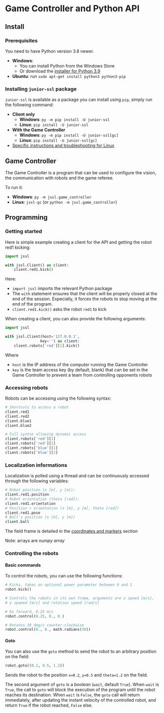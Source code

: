 # Game Controller and Python API

## Install

### Prerequisites

You need to have Python version 3.8 newer.

* **Windows**:
    * You can install Python from the Windows Store
    * Or download the [installer for Python 3.9](https://www.python.org/ftp/python/3.9.0/python-3.9.0-amd64.exe)
* **Ubuntu**: run `sudo apt-get install python3 python3-pip`

### Installing `junior-ssl` package

`junior-ssl` is available as a package you can install using `pip`, simply run the following command:

* **Client only**
    * **Windows**: `py -m pip install -U junior-ssl`
    * **Linux**: `pip install -U junior-ssl`
* **With the Game Controller**
    * **Windows**: `py -m pip install -U junior-ssl[gc]`
    * **Linux**: `pip install -U junior-ssl[gc]`
* [Specific instructions and troubleshooting for Linux](linux.md)

## Game Controller

The Game Controller is a program that can be used to configure the vision, the communication with robots
and the game referee.

To run it:

* **Windows**: `py -m jssl.game_controller`
* **Linux**: `jssl-gc` (or `python -m jssl.game_controller`)

## Programming

### Getting started

Here is simple example creating a client for the API and getting the robot red1 kicking:

```python
import jssl

with jssl.Client() as client:
    client.red1.kick()
```

Here:

* `import jssl` imports the relevant Python package
* The `with` statement ensures that the client will be properly closed at the end of the session.
  Especially, it forces the robots to stop moving at the end of the program.
* `client.red1.kick()` asks the robot `red1` to kick

When creating a client, you can also provide the following arguments:

```python
import jssl

with jssl.Client(host='127.0.0.1', 
                key='') as client:
    client.robots['red'][1].kick()

```

Where

* `host` is the IP address of the computer running the Game Controller
* `key` is the team access key (by default, blank) that can be set in the Game Controller to prevent a team from
  controlling opponents robots

### Accessing robots

Robots can be accessing using the following syntax:

```python
# Shortcuts to access a robot
client.red1
client.red2
client.blue1
client.blue2

# Full syntax allowing dynamic access
client.robots['red'][1]
client.robots['red'][2]
client.robots['blue'][1]
client.robots['blue'][2]
```

### Localization informations

Localization is polled using a thread and can be continuously accessed through the following variables:

```python
# Robot position (x [m], y [m]):
client.red1.position
# Robot orientation (theta [rad]):
client.red1.orientation
# Position + orientation (x [m], y [m], theta [rad])
client.red1.pose
# Ball's position (x [m], y [m])
client.ball
```

The field frame is detailed in the [coordinates and markers](/docs/coordinates-markers.md) section 

Note: arrays are *numpy array*

### Controlling the robots

#### Basic commands

To control the robots, you can use the following functions:

```python
# Kicks, takes an optional power parameter between 0 and 1
robot.kick()

# Controls the robots in its own frame, arguments are x speed [m/s],
# y spoeed [m/s] and rotation speed [rad/s]

# Go forward, 0.25 m/s
robot.control(0.25, 0., 0.)

# Rotates 30 deg/s counter-clockwise
robot.control(0., 0., math.radians(30))
```

#### Goto

You can also use the `goto` method to send the robot to an arbitrary position on the field:

```python
robot.goto((0.2, 0.5, 1.2))
```

Sends the robot to the position `x=0.2`, `y=0.5` and `theta=1.2` on the field.

The second argument of `goto` is a *boolean* (`wait`, default `True`). When `wait` is `True`, the call to `goto` will
block the execution of the program until the robot reaches its destination. When `wait` is `False`, the
`goto` call will return immediately, after updating the instant velocity of the controlled robot, and return
`True` if the robot reached, `False` else.
